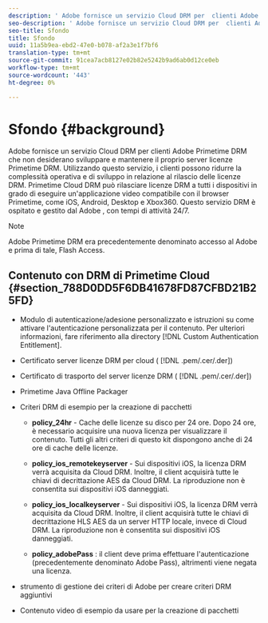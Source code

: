 ```yaml
---
description: ' Adobe fornisce un servizio Cloud DRM per  clienti Adobe Primetime DRM che non desiderano sviluppare e mantenere il proprio server licenze Primetime DRM. Utilizzando questo servizio, i clienti possono ridurre la complessità operativa e di sviluppo in relazione al rilascio delle licenze DRM. Primetime Cloud DRM può rilasciare licenze DRM a tutti i dispositivi in grado di eseguire un''applicazione video compatibile con il browser Primetime, come iOS, Android, Desktop e Xbox360. Questo servizio DRM è ospitato e gestito dal Adobe , con tempi di attività 24/7.'
seo-description: ' Adobe fornisce un servizio Cloud DRM per  clienti Adobe Primetime DRM che non desiderano sviluppare e mantenere il proprio server licenze Primetime DRM. Utilizzando questo servizio, i clienti possono ridurre la complessità operativa e di sviluppo in relazione al rilascio delle licenze DRM. Primetime Cloud DRM può rilasciare licenze DRM a tutti i dispositivi in grado di eseguire un''applicazione video compatibile con il browser Primetime, come iOS, Android, Desktop e Xbox360. Questo servizio DRM è ospitato e gestito dal Adobe , con tempi di attività 24/7.'
seo-title: Sfondo
title: Sfondo
uuid: 11a5b9ea-ebd2-47e0-b078-af2a3e1f7bf6
translation-type: tm+mt
source-git-commit: 91cea7acb8127e02b82e5242b9ad6ab0d12ce0eb
workflow-type: tm+mt
source-wordcount: '443'
ht-degree: 0%

---
```



# Sfondo {#background}

 Adobe fornisce un servizio Cloud DRM per  clienti Adobe Primetime DRM che non desiderano sviluppare e mantenere il proprio server licenze Primetime DRM. Utilizzando questo servizio, i clienti possono ridurre la complessità operativa e di sviluppo in relazione al rilascio delle licenze DRM. Primetime Cloud DRM può rilasciare licenze DRM a tutti i dispositivi in grado di eseguire un&#39;applicazione video compatibile con il browser Primetime, come iOS, Android, Desktop e Xbox360. Questo servizio DRM è ospitato e gestito dal Adobe , con tempi di attività 24/7.

>[!NOTE]
>
> Adobe Primetime DRM era precedentemente denominato  accesso al Adobe e prima di tale, Flash Access.

## Contenuto con DRM di Primetime Cloud {#section_788D0DD5F6DB41678FD87CFBD21B25FD}

* Modulo di autenticazione/adesione personalizzato e istruzioni su come attivare l&#39;autenticazione personalizzata per il contenuto. Per ulteriori informazioni, fare riferimento alla directory [!DNL Custom Authentication Entitlement].
* Certificato server licenze DRM per cloud ( [!DNL .pem/.cer/.der])

* Certificato di trasporto del server licenze DRM ( [!DNL .pem/.cer/.der])

* Primetime Java Offline Packager
* Criteri DRM di esempio per la creazione di pacchetti

   * **policy_24hr**  - Cache delle licenze su disco per 24 ore. Dopo 24 ore, è necessario acquisire una nuova licenza per visualizzare il contenuto. Tutti gli altri criteri di questo kit dispongono anche di 24 ore di cache delle licenze.
   * **policy_ios_remotekeyserver**  - Sui dispositivi iOS, la licenza DRM verrà acquisita da Cloud DRM. Inoltre, il client acquisirà tutte le chiavi di decrittazione AES da Cloud DRM. La riproduzione non è consentita sui dispositivi iOS danneggiati.

   * **policy_ios_localkeyserver**  - Sui dispositivi iOS, la licenza DRM verrà acquisita da Cloud DRM. Inoltre, il client acquisirà tutte le chiavi di decrittazione HLS AES da un server HTTP locale, invece di Cloud DRM. La riproduzione non è consentita sui dispositivi iOS danneggiati.

   * **policy_adobePass** : il client deve prima effettuare l&#39;autenticazione (precedentemente denominato  Adobe Pass), altrimenti viene negata una licenza.

*  strumento di gestione dei criteri di Adobe per creare criteri DRM aggiuntivi
* Contenuto video di esempio da usare per la creazione di pacchetti

